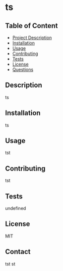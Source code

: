 
# ts

## Table of Content
- [Project Description](#description)
- [Installation](#installation)
- [Usage](#usage)  
- [Contributing](#contribution)
- [Tests](#tests)
- [License](#license)
- [Questions](#contact)

## Description
ts

## Installation
ts

## Usage
tst

## Contributing
tst

## Tests
undefined

## License
MIT

## Contact
tst
st

